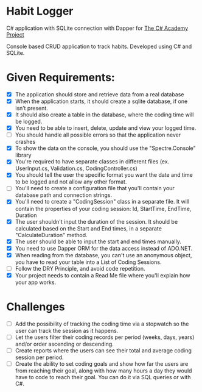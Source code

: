 # Habit Logger
C# application with SQLite connection with Dapper for [The C# Academy Project](https://thecsharpacademy.com/project/13/coding-tracker)

Console based CRUD application to track habits.
Developed using C# and SQLite.


# Given Requirements:
- [x] The application should store and retrieve data from a real database
- [x] When the application starts, it should create a sqlite database, if one isn’t present.
- [x] It should also create a table in the database, where the coding time will be logged.
- [x] You need to be able to insert, delete, update and view your logged time. 
- [ ] You should handle all possible errors so that the application never crashes 
- [x] To show the data on the console, you should use the "Spectre.Console" library
- [x] You're required to have separate classes in different files (ex. UserInput.cs, Validation.cs, CodingController.cs)
- [x] You should tell the user the specific format you want the date and time to be logged and not allow any other format.
- [ ] You'll need to create a configuration file that you'll contain your database path and connection strings.
- [x] You'll need to create a "CodingSession" class in a separate file. It will contain the properties of your coding session: Id, StartTime, EndTime, Duration
- [x] The user shouldn't input the duration of the session. It should be calculated based on the Start and End times, in a separate "CalculateDuration" method.
- [x] The user should be able to input the start and end times manually.
- [x] You need to use Dapper ORM for the data access instead of ADO.NET.
- [x] When reading from the database, you can't use an anonymous object, you have to read your table into a List of Coding Sessions.
- [ ] Follow the DRY Principle, and avoid code repetition.
- [x] Your project needs to contain a Read Me file where you'll explain how your app works.

# Challenges
- [ ] Add the possibility of tracking the coding time via a stopwatch so the user can track the session as it happens.
- [ ] Let the users filter their coding records per period (weeks, days, years) and/or order ascending or descending.
- [ ] Create reports where the users can see their total and average coding session per period.
- [ ] Create the ability to set coding goals and show how far the users are from reaching their goal, along with how many hours a day they would have to code to reach their goal. You can do it via SQL queries or with C#.
